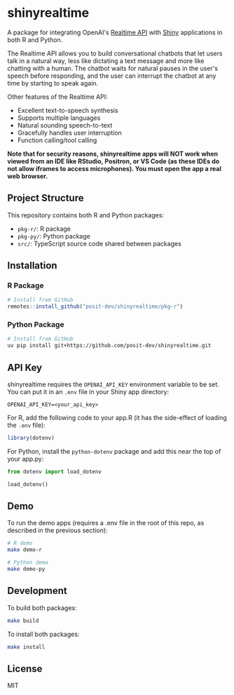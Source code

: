 # shinyrealtime

A package for integrating OpenAI's [Realtime API](https://platform.openai.com/docs/guides/realtime) with [Shiny](https://shiny.posit.co) applications in both R and Python.

The Realtime API allows you to build conversational chatbots that let users talk in a natural way, less like dictating a text message and more like chatting with a human. The chatbot waits for natural pauses in the user's speech before responding, and the user can interrupt the chatbot at any time by starting to speak again.

Other features of the Realtime API:

- Excellent text-to-speech synthesis
- Supports multiple languages
- Natural sounding speech-to-text
- Gracefully handles user interruption
- Function calling/tool calling

**Note that for security reasons, shinyrealtime apps will NOT work when viewed from an IDE like RStudio, Positron, or VS Code (as these IDEs do not allow iframes to access microphones). You must open the app a real web browser.**

## Project Structure

This repository contains both R and Python packages:

- `pkg-r/`: R package
- `pkg-py/`: Python package
- `src/`: TypeScript source code shared between packages

## Installation

### R Package

```r
# Install from GitHub
remotes::install_github("posit-dev/shinyrealtime/pkg-r")
```

### Python Package

```bash
# Install from GitHub
uv pip install git+https://github.com/posit-dev/shinyrealtime.git
```

## API Key

shinyrealtime requires the `OPENAI_API_KEY` environment variable to be set. You can put it in an `.env` file in your Shiny app directory:

```
OPENAI_API_KEY=<your_api_key>
```

For R, add the following code to your app.R (it has the side-effect of loading the `.env` file):

```r
library(dotenv)
```

For Python, install the `python-dotenv` package and add this near the top of your app.py:

```python
from dotenv import load_dotenv

load_dotenv()
```

## Demo

To run the demo apps (requires a .env file in the root of this repo, as described in the previous section):

```bash
# R demo
make demo-r
```

```bash
# Python demo
make demo-py
```

## Development

To build both packages:

```bash
make build
```

To install both packages:

```bash
make install
```

## License

MIT